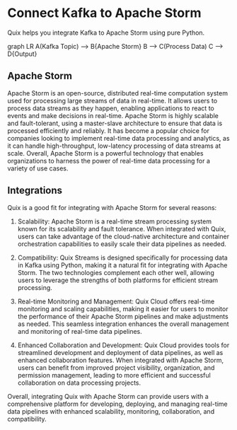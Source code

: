 # Connect Kafka to Apache Storm

Quix helps you integrate Kafka to Apache Storm using pure Python.

graph LR
A(Kafka Topic) --> B{Apache Storm}
B --> C(Process Data)
C --> D{Output}

## Apache Storm

Apache Storm is an open-source, distributed real-time computation system used for processing large streams of data in real-time. It allows users to process data streams as they happen, enabling applications to react to events and make decisions in real-time. Apache Storm is highly scalable and fault-tolerant, using a master-slave architecture to ensure that data is processed efficiently and reliably. It has become a popular choice for companies looking to implement real-time data processing and analytics, as it can handle high-throughput, low-latency processing of data streams at scale. Overall, Apache Storm is a powerful technology that enables organizations to harness the power of real-time data processing for a variety of use cases.

## Integrations

Quix is a good fit for integrating with Apache Storm for several reasons:

1. Scalability: Apache Storm is a real-time stream processing system known for its scalability and fault tolerance. When integrated with Quix, users can take advantage of the cloud-native architecture and container orchestration capabilities to easily scale their data pipelines as needed.

2. Compatibility: Quix Streams is designed specifically for processing data in Kafka using Python, making it a natural fit for integrating with Apache Storm. The two technologies complement each other well, allowing users to leverage the strengths of both platforms for efficient stream processing.

3. Real-time Monitoring and Management: Quix Cloud offers real-time monitoring and scaling capabilities, making it easier for users to monitor the performance of their Apache Storm pipelines and make adjustments as needed. This seamless integration enhances the overall management and monitoring of real-time data pipelines.

4. Enhanced Collaboration and Development: Quix Cloud provides tools for streamlined development and deployment of data pipelines, as well as enhanced collaboration features. When integrated with Apache Storm, users can benefit from improved project visibility, organization, and permission management, leading to more efficient and successful collaboration on data processing projects.

Overall, integrating Quix with Apache Storm can provide users with a comprehensive platform for developing, deploying, and managing real-time data pipelines with enhanced scalability, monitoring, collaboration, and compatibility.

